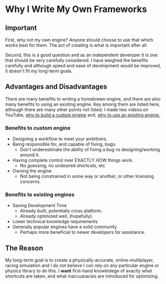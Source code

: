 # Why I Write My Own Frameworks

## Important

First, why not my own engine? Anyone should choose to use that which works best for them. The act of creating is what is important after all.

Second, this is a good question and as an independent developer it is one that should be very carefully considered. I have weighed the benefits carefully and although speed and ease of development would be improved, it doesn't fit my long-term goals.

## Advantages and Disadvantages

There are many benefits to writing a homebrewn engine, and there are also many benefits to using an existing engine. Key among them are listed here, although there are many other points not listed. I made two videos on YouTube, [why to build a custom engine](https://youtu.be/3L6EkTjbbvg) and, [why to use an existing engine.](https://youtu.be/kR17Q5eRgxM)

### Benefits to custom engine

- Designing a workflow to meet your ambitions.
- Being responsible for, and capable of fixing, bugs.
	- Don't underestimate the ability of fixing a bug vs designing/working around it.
- Having complete control over EXACTLY HOW things work.
	- No guessing, no undesired shortcuts, etc
- Owning the engine
	- Not being constrained in some way or another, or other licensing concerns.

### Benefits to existing engines

- Saving Development Time
	- Already built, potentially cross platform.
	- Already optimized well, (hopefully).
- Lower technical knowledge requirements
- Generally popular engines have a solid community
	- Perhaps more beneficial to newer developers for assistance.

## The Reason

My long-term goal is to create a physically-accurate, online-multiplayer, racing simulation and I do not believe I can rely on any particular engine or physics library to do this. I **want** first-hand knowledege of exactly what shortcuts are taken, and what inaccuaracies are introduced for optimizing.
